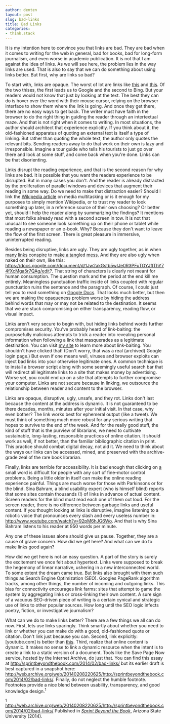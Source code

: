 ```yaml
---
author: denten
layout: post
slug: bad-links
title: Bad Links
categories:
- think.stack
---
```


It is my intention here to convince you that links are bad. They are bad when
it comes to writing for the web in general, bad for books, bad for long-form
journalism, and even worse in academic publication. It is not that I am
against the idea of links. As we will see here, the problem lies in the way
links are used. That is also to say that we can do something about using links
better. But first, why are links so bad?

To start with, links are opaque. The worst of lot are links like [this][2] and
[this][3]. Of the two thises, the first leads us to Google and the second to
Bing.  But your readers would not know that just by looking at the text. The
best they can do is hover over the word with their mouse cursor, relying on
the browser interface to show them where the link is going. And once they get
there, there are no easy ways to get back. The writer must have faith in the
browser to do the right thing in guiding the reader through an intertextual
maze. And that is not right when it comes to writing. In most situations, the
author should architect that experience explicitly. If you think about it, the
old-fashioned apparatus of quoting an external text is itself a type of
linking. But rather than quoting the whole text, the author only quotes the
relevant bits. Sending readers away to do that work on their own is lazy and
irresponsible. Imagine a tour guide who tells his tourists to just go over
there and look at some stuff, and come back when you're done. Links can be
that disorienting.

[2]: http://web.archive.org/web/20141005021655/http://www.google.com/
[3]: http://web.archive.org/web/20141005021655/http://www.bing.com/

Links disrupt the reading experience, and that is the second reason for why
links are bad. It is possible that you want the readers experience to be
disrupted. But in many cases you don't. And the reader is already distracted
by the proliferation of parallel windows and devices that augment their
reading in some way. Do we need to make that distraction easier? Should I link
the [Wikipedia article][4] on media multitasking or is it enough for my purposes to
simply mention Wikipedia, or to trust my reader to look something up later, in
a reference source of their own choosing? Or better yet, should I help the
reader along by summarizing the findings? It mentions that most folks already
read with a second screen in tow. It is not that unusual to see someone look
something up on their phone or tablet while reading a newspaper or an e-book.
Why? Because they don't want to leave the flow of the first screen. There is
great pleasure in immersive, uninterrupted reading.

[4]:
http://web.archive.org/web/20141005021655/http://en.wikipedia.org/wiki/Media_multitasking

Besides being disruptive, links are ugly. They are ugly together, as in when
[many][5] [links][6] con[spire][7] to m[ake a tang][8]led [mess.][9] And they
are also ugly when naked on their own, like this:
https://docs.google.com/document/d/1Jw2akGstb5wIJe0R3PFuTOYJfIThY74fXcMga5r7QAg/edit?.
That string of characters is clearly not meant for human consumption. The
question mark and the period at the end kill me entirely. Meaningless
punctuation traffic inside of links coupled with regular punctuation ruins the
sentence and the paragraph.  Of course, I could just tell you to read
something on [Google Docs][10]. That looks much better, but then we are making
the opaqueness problem worse by hiding the address behind words that may or
may not be related to the destination. It seems that we are stuck compromising
on either transparency, reading flow, or visual impact.

[5]: http://web.archive.org/web/20141005021655/http://en.wikipedia.org/wiki/Plural
[6]: http://web.archive.org/web/20141005021655/http://en.wikipedia.org/wiki/Hyperlink
[7]: http://web.archive.org/web/20141022082657/http://en.wikipedia.org/wiki/Spire
[8]: https://www.google.com/search?q=make+a+tang
[9]: http://web.archive.org/web/20141014084805/http://en.wikipedia.org/wiki/Spaghetti
[10]: https://docs.google.com/document/d/1Jw2akGstb5wIJe0R3PFuTOYJfIThY74fXcMga5r7QAg/edit?usp=sharing

Links aren't very secure to begin with, but hiding links behind words further
compromises security. You've probably heard of link-baiting: the purposefully
malicious attempts to trick a reader into revealing personal information when
following a link that masquerades as a legitimate destination. You can visit
[my site][11] to learn more about link-baiting. You shouldn't have clicked
that!  (Don't worry, that was a real (archived) Google login page.) But even
if one means well, viruses and browser exploits can inject bad links into your
otherwise legitimate ones. A common technique is to install a browser script
along with some seemingly useful search bar that will redirect all legitimate
links to a site that makes money by advertising. Worse yet, you could end up
on a site that attempts to further compromise your computer. Links are not
secure because in linking, we outsource the relationship between reader and
content to the browser.

[11]:
http://web.archive.org/web/20141005021655/https://accounts.google.com/ServiceLogin?hl=en&continue=https://www.google.com/

Links are opaque, disruptive, ugly, unsafe, and they rot. Links don't last
because the content at the address is dynamic. It is not guaranteed to be
there decades, months, minutes after your initial visit. In that case, why
even bother? The link works best for ephemeral output (like a tweet). We must
think of something much more robust for any serious writing that hopes to
survive to the end of the week. And for the really good stuff, the kind of
stuff that is the purview of librarians, we need to cultivate sustainable,
long-lasting, responsible practices of online citation. It should work as
well, if not better, than the familiar bibliographic citation in print. This
practice should combat digital decay, not aid it. We need to think about the
ways our links can be accessed, mined, and preserved with the archive-grade
zeal of the rare book librarian.

Finally, links are terrible for accessibility. It is bad enough that clicking
on [a][12] small word is difficult for people with any sort of fine-motor
control problems. Being a little older in itself can make the online reading
experience painful. Things are much worse for those with Parkinsons or for the
blind. Sina Bahram, a blind usability expert (who is himself blind) reports
that some sites contain thousands (!) of links in advance of actual content.
Screen readers for the blind must read each one of them out loud. For the
screen reader, there is no difference between garbage links and useful
content. If you thought looking at links is disruptive, imagine listening to a
robotic voice that pronounces every slash and every useless number in:
http://www.youtube.com/watch?v=92pM6hJG6Wo. And that is why Sina Bahram
listens to his reader at 950 words per minute.

[12]: http://web.archive.org/web/20141005021655/http://www.pointerpointer.com/

Any one of these issues alone should give us pause. Together, they are a cause
of grave concern. How did we get here? And what can we do to make links good
again?

How did we get here is not an easy question. A part of the story is surely the
excitement we once felt about hypertext. Links were supposed to break the
hegemony of linear narrative, ushering in a new interconnected world. To some
extent the dream came true. But links also brought with them such things as
Search Engine Optimization (SEO). Googles PageRank algorithm tracks, among
other things, the number of incoming and outgoing links. This bias for
connectivity encourages link farms: sites that attempt to game the system by
aggregating links or cross-linking their own content. A sure sign of a vacuous
SEO-driven piece of writing is a certain cynical and strategic use of links to
other popular sources. How long until the SEO logic infects poetry, fiction,
or investigative journalism?

What can we do to make links better? There are a few things we all can do now.
First, lets use links sparingly. Think smartly about whether you need to link
or whether you can make do with a good, old-fashioned quote or citation.
Don't link just because you can. Second, link explicitly: [youtube.com] is
better than [this][14]. Third, realize that online content is dynamic. It
makes no sense to link a dynamic resource when the intent is to create a link
to a static version of a document. Tools like the Save Page Now service,
hosted by the Internet Archive, do just that. You can find this essay at
http://sprintbeyondthebook.com/2014/02/bad-links/ but its earlier draft is
best captured in a snapshot here:
http://web.archive.org/web/20140208220625/http://sprintbeyondthebook.com/2014/02/bad-links/.
Finally, do not neglect the humble footnote. Footnotes provide a nice blend
between usability, transparency, and good knowledge design.<sup>1</sup>

[13]: http://www.youtube.com/
[14]: http://www.youtube.com/

<sup>1</sup> http://web.archive.org/web/20140208220625/http://sprintbeyondthebook.com/2014/02/bad-links/
Published in [*Sprint Beyond the Book*][1], Arizona State University (2014).

[1]:
http://web.archive.org/web/20141005021655/http://sprintbeyondthebook.com/2014/02/bad-links/

